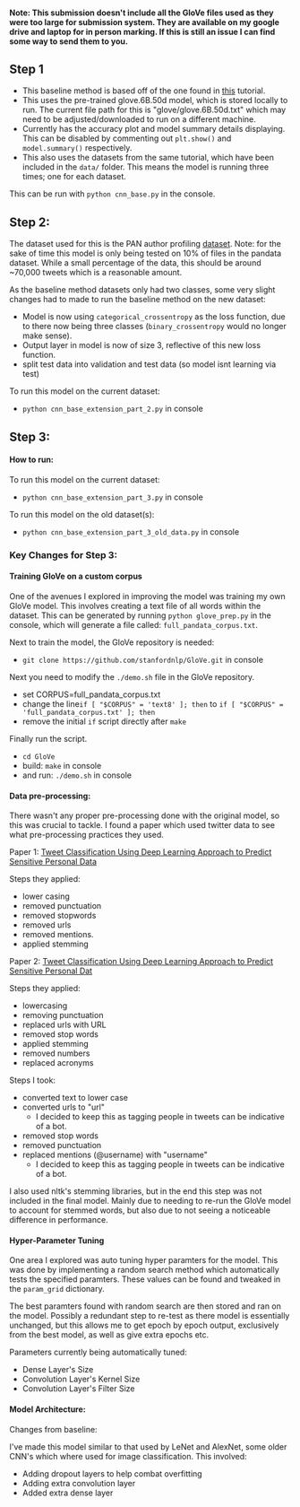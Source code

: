 #### Note: This submission doesn't include all the GloVe files used as they were too large for submission system. They are available on my google drive and laptop for in person marking. If this is still an issue I can find some way to send them to you. 


## Step 1

- This baseline method is based off of the one found in [this](https://realpython.com/python-keras-text-classification/) tutorial.
- This uses the pre-trained glove.6B.50d model, which is stored locally to run. The current file path for this is "glove/glove.6B.50d.txt" which may need to be adjusted/downloaded to run on a different machine.
- Currently has the accuracy plot and model summary details displaying. This can be disabled by commenting out ```plt.show()``` and ```model.summary()``` respectively.
- This also uses the datasets from the same tutorial, which have been included in the ```data/``` folder. This means the model is running three times; one for each dataset.


This can be run with ```python cnn_base.py``` in the console.

## Step 2:

The dataset used for this is the PAN author profiling [dataset](https://pan.webis.de/clef19/pan19-web/author-profiling.html). Note: for the sake of time this model is only being tested on 10% of files in the pandata dataset. While a small percentage of the data, this should be around ~70,000 tweets which is a reasonable amount.

As the baseline method datasets only had two classes, some very slight changes had to made to run the baseline method on the new dataset:
  - Model is now using ```categorical_crossentropy``` as the loss function, due to there now being three classes (```binary_crossentropy``` would no longer make sense).
  - Output layer in model is now of size 3, reflective of this new loss function.
  - split test data into validation and test data (so model isnt learning via test)


  To run this model on the current dataset:
  - ```python cnn_base_extension_part_2.py``` in console

## Step 3:


#### How to run:

To run this model on the current dataset:
- ```python cnn_base_extension_part_3.py``` in console

To run this model on the old dataset(s):
- ```python cnn_base_extension_part_3_old_data.py``` in console



### Key Changes for Step 3:

#### Training GloVe on a custom corpus

One of the avenues I explored in improving the model was training my own GloVe model. This involves creating a text file of all words within the dataset. This can be generated by running ```python glove_prep.py``` in the console, which will generate a file called: ```full_pandata_corpus.txt```.

Next to train the model, the GloVe repository is needed:
- ```git clone https://github.com/stanfordnlp/GloVe.git``` in console

Next you need to modify the ```./demo.sh``` file in the GloVe repository.
- set CORPUS=full_pandata_corpus.txt
- change the line```if [ "$CORPUS" = 'text8' ]; then``` to ```if [ "$CORPUS" = 'full_pandata_corpus.txt' ]; then```
- remove the initial ```if``` script directly after ```make```

Finally run the script.
- ```cd GloVe```
- build: ```make``` in console
- and run: ```./demo.sh``` in console


#### Data pre-processing:

There wasn't any proper pre-processing done with the original model, so this was crucial to tackle.
I found a paper which used twitter data to see what pre-processing practices they used.

Paper 1: [Tweet Classification Using Deep Learning Approach to Predict Sensitive Personal Data](https://link.springer.com/chapter/10.1007%2F978-3-030-60975-7_2)

Steps they applied:
- lower casing
- removed punctuation
- removed stopwords
- removed urls
- removed mentions.
- applied stemming

Paper 2: [Tweet Classification Using Deep Learning Approach to Predict Sensitive Personal Dat](https://link-springer-com.helicon.vuw.ac.nz/chapter/10.1007%2F978-981-15-5558-9_17)

Steps they applied:
- lowercasing
- removing punctuation
- replaced urls with URL
- removed stop words
- applied stemming
- removed numbers
- replaced acronyms

Steps I took:
- converted text to lower case
- converted urls to "url"
    - I decided to keep this as tagging people in tweets can be indicative of a bot.
- removed stop words
- removed punctuation
- replaced mentions (@username) with "username"
    - I decided to keep this as tagging people in tweets can be indicative of a bot.

I also used nltk's stemming libraries, but in the end this step was not included in the final model.
Mainly due to needing to re-run the GloVe model to account for stemmed words, but also due to not seeing a noticeable difference in performance.


#### Hyper-Parameter Tuning

One area I explored was auto tuning hyper paramters for the model. This was done by implementing a random search method which automatically tests the specified paramters. These values can be found and tweaked in the ```param_grid``` dictionary.

The best paramters found with random search are then stored and ran on the model. Possibly a redundant step to re-test as there model is essentially unchanged, but this allows me to get epoch by epoch output, exclusively from the best model, as well as give extra epochs etc.

Parameters currently being automatically tuned:
- Dense Layer's Size
- Convolution Layer's Kernel Size
- Convolution Layer's Filter Size


#### Model Architecture:

Changes from baseline:

I've made this model similar to that used by LeNet and AlexNet, some older CNN's which where used for image classification.
This involved:
- Adding dropout layers to help combat overfitting
- Adding extra convolution layer
- Added extra dense layer
